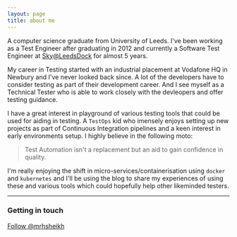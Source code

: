 ```yaml
---
layout: page
title: about me
---
```


A computer science graduate from University of Leeds.  I've been working as a Test Engineer after graduating in 2012 and currently a Software Test Engineer at [Sky@LeedsDock](https://www.leedsdock.com/whos-here/sky/) for almost 5 years.  

My career in Testing started with an industrial placement at Vodafone HQ in Newbury and I've never looked back since.  A lot of the developers have to consider testing as part of their development career.  And I see myself as a Technical Tester who is able to work closely with the devleopers and offer testing guidance.

I have a great interest in playground of various testing tools that could be used for aiding in testing.  A `TestOps` kid who imensely enjoys setting up new projects as part of Continuous Integration pipelines and a keen interest in early environments setup.  I highly believe in the following moto:

> Test Automation isn't a replacement but an aid to gain confidence in quality.

I'm really enjoying the shift in micro-services/containerisation using `docker` and `kubernetes` and I'll be using the blog to share my experiences of using these and various tools which could hopefully help other likeminded testers.


---

### Getting in touch

<a href="https://twitter.com/mrhsheikh?ref_src=twsrc%5Etfw" class="twitter-follow-button" data-show-count="false">Follow @mrhsheikh</a><script async src="https://platform.twitter.com/widgets.js" charset="utf-8"></script>